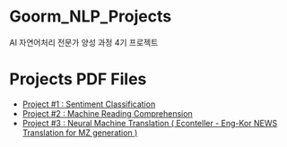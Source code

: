 # Goorm_NLP_Projects
AI 자연어처리 전문가 양성 과정 4기 프로젝트


# Projects PDF Files 
- [Project #1 : Sentiment Classification](https://github.com/seonmia/Goorm_NLP_Projects/blob/2b14ec52aeeedcef667b0ffb9cb1622be9644421/1st_Project(sentiment_classification).pdf)
- [Project #2 : Machine Reading Comprehension](https://github.com/seonmia/Goorm_NLP_Projects/blob/2b14ec52aeeedcef667b0ffb9cb1622be9644421/2nd_Project_MachineReadingComprehension.pdf)
- [Project #3 : Neural Machine Translation ( Econteller - Eng-Kor NEWS Translation for MZ generation )](https://github.com/seonmia/Goorm_NLP_Projects/blob/2b14ec52aeeedcef667b0ffb9cb1622be9644421/3rd_Project_NeuralMachineTranslation.pdf)





